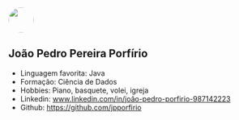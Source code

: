 <img src="https://github.com/jpporfirio.png" width="50" height="50" style="border-radius: 50%;" />

## João Pedro Pereira Porfírio

- Linguagem favorita: Java
- Formação: Ciência de Dados
- Hobbies: Piano, basquete, volei, igreja
- Linkedin: www.linkedin.com/in/joão-pedro-porfirio-987142223
- Github: https://github.com/jpporfirio

